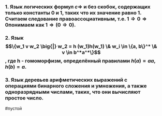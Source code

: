 ### 1. Язык логических формул $c \Rightarrow$ и без скобок, содержащих только константы $0$ и $1$, таких что их значение равно $1$. Считаем следование правоассоциативным, т.е. $1 \Rightarrow 0 \Rightarrow 0$понимаем как $1 \Rightarrow (0 \Rightarrow 0)$.
### 2. ﻿﻿﻿Язык $$\{w_1 v w_2 \big{|} w_2 = h (w_1)h(w_1) \& w_i \in \{a, b\}^* \& v \in b^*a^*\}$$, где h -  гомоморфизм, определённый правилами $h(a) = aa, h(b) = a$.
### 3. ﻿﻿﻿Язык деревьев арифметических выражений с операциями бинарного сложения и умножения, а также одноразрядными числами, таких, что они вычисляют простое число.

#пустой
